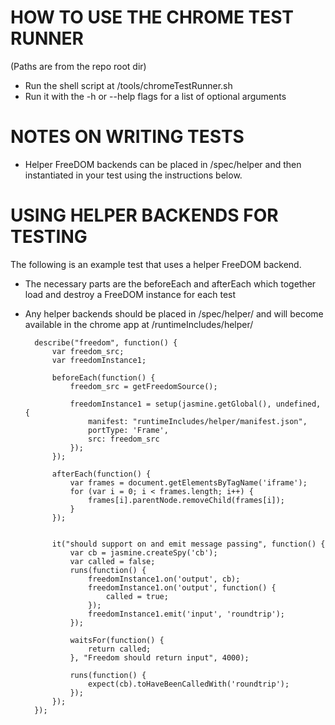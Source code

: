 HOW TO USE THE CHROME TEST RUNNER
=================================
(Paths are from the repo root dir)

- Run the shell script at /tools/chromeTestRunner.sh
- Run it with the -h or --help flags for a list of optional arguments


NOTES ON WRITING TESTS
======================

- Helper FreeDOM backends can be placed in /spec/helper and then instantiated
	in your test using the instructions below.


USING HELPER BACKENDS FOR TESTING
=================================

The following is an example test that uses a helper FreeDOM backend.

- The necessary parts are the beforeEach and afterEach which together load and
	destroy a FreeDOM instance for each test
- Any helper backends should be placed in /spec/helper/ and will become
	available in the chrome app at /runtimeIncludes/helper/

		describe("freedom", function() {
			var freedom_src;
			var freedomInstance1;

			beforeEach(function() {
				freedom_src = getFreedomSource();
				
				freedomInstance1 = setup(jasmine.getGlobal(), undefined, {
					manifest: "runtimeIncludes/helper/manifest.json",
					portType: 'Frame',
					src: freedom_src
				});
			});
			
			afterEach(function() {
				var frames = document.getElementsByTagName('iframe');
				for (var i = 0; i < frames.length; i++) {
					frames[i].parentNode.removeChild(frames[i]);
				}
			});


			it("should support on and emit message passing", function() {
				var cb = jasmine.createSpy('cb');
				var called = false;
				runs(function() {
					freedomInstance1.on('output', cb);
					freedomInstance1.on('output', function() {
						called = true;
					});
					freedomInstance1.emit('input', 'roundtrip');
				});

				waitsFor(function() {
					return called;
				}, "Freedom should return input", 4000);

				runs(function() {
					expect(cb).toHaveBeenCalledWith('roundtrip');
				});
			});
		});
